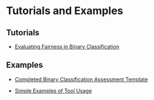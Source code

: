# Tutorials and Examples

## Tutorials
* [Evaluating Fairness in Binary Classification](https://nbviewer.jupyter.org/github/KenSciResearch/fairMLHealth/blob/integration/tutorials_and_examples/Tutorial-EvaluatingFairnessInBinaryClassification.ipynb)

## Examples
* [Completed Binary Classification Assessment Template](https://nbviewer.jupyter.org/github/KenSciResearch/fairMLHealth/blob/integration/tutorials_and_examples/Example-BinaryClassificationTemplate.ipynb)

* [Simple Examples of Tool Usage](https://nbviewer.jupyter.org/github/KenSciResearch/fairMLHealth/blob/integration/tutorials_and_examples/Example-ToolUsage.ipynb)
